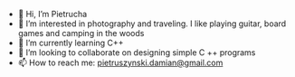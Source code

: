 - 👋 Hi, I’m Pietrucha
- 👀 I’m interested in photography and traveling. I like playing guitar, board games and camping in the woods
- 🌱 I’m currently learning C++
- 💞️ I’m looking to collaborate on designing simple C ++ programs
- 📫 How to reach me: pietruszynski.damian@gmail.com

<!---
pietruchaa93/pietruchaa93 is a ✨ special ✨ repository because its `README.md` (this file) appears on your GitHub profile.
You can click the Preview link to take a look at your changes.
--->
